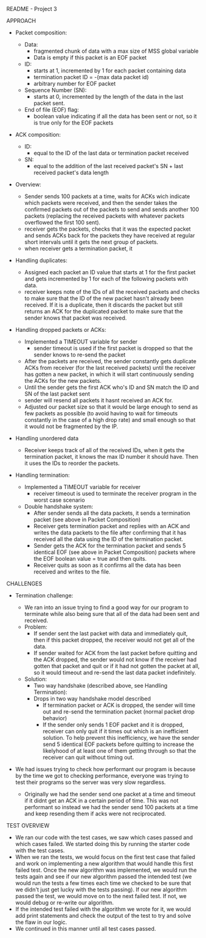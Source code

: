 README - Project 3


APPROACH

- Packet composition:
  - Data:
    - fragmented chunk of data with a max size of MSS global variable
    - Data is empty if this packet is an EOF packet
  - ID:
    - starts at 1, incremented by 1 for each packet containing data
    - termination packet ID = -(max data packet id)
    - arbitrary number for EOF packet
  - Sequence Number (SN): 
    - starts at 0, incremented by the length of the data in the last
      packet sent.
  - End of file (EOF) flag:
    - boolean value indicating if all the data has been sent or not,
      so it is true only for the EOF packets

- ACK composition:
  - ID:
    - equal to the ID of the last data or termination packet received
  - SN:
    - equal to the addition of the last received packet's SN + last
      received packet's data length

- Overview:
  - Sender sends 100 packets at a time, waits for ACKs wich indicate
    which packets were received, and then the sender takes the 
    confirmed packets out of the packets to send and sends another
    100 packets (replacing the received packets with whatever packets
    overflowed the first 100 sent).
  - receiver gets the packets, checks that it was the expected packet
    and  sends ACKs back for the packets they have received at regular
    short intervals until it gets the next group of packets.
  - when receiver gets a termination packet, it 

- Handling duplicates:
  - Assigned each packet an ID value that starts at 1 for the first
    packet and gets incremented by 1 for each of the following
    packets with data.
  - receiver keeps note of the IDs of all the received packets and
    checks to make sure that the ID of the new packet hasn't already
    been received. If it is a duplicate, then it discards the packet
    but still returns an ACK for the duplicated packet to make sure
    that the sender knows that packet was received. 

- Handling dropped packets or ACKs:
  - Implemented a TIMEOUT variable for sender
    - sender timeout is used if the first packet is dropped so that
      the sender knows to re-send the packet
  - After the packets are received, the sender constantly gets 
    duplicate ACKs from receiver (for the last received packets) 
    until the receiver has gotten a new packet, in which it will 
    start continuously sending the ACKs for the new packets.
  - Until the sender gets the first ACK who's ID and SN match the ID 
    and SN of the last packet sent
  - sender will resend all packets it hasnt received an ACK for.
  - Adjusted our packet size so that it would be large enough to send
    as few packets as possible (to avoid having to wait for timeouts
    constantly in the case of a high drop rate) and small enough so
    that it would not be fragmented by the IP.

- Handling unordered data
  - Receiver keeps track of all of the received IDs, when it gets
    the termination packet, it knows the max ID number it should
    have. Then it uses the IDs to reorder the packets.

- Handling termination:
  - Implemented a TIMEOUT variable for receiver
    - receiver timeout is used to terminate the receiver program in
      the worst case scenario
  - Double handshake system:
    - After sender sends all the data packets, it sends a 
      termination packet (see above in Packet Composition)
    - Receiver gets termination packet and replies with an ACK and
      writes the data packets to the file after confirming that it
      has received all the data using the ID of the termination
      packet.
    - Sender gets the ACK for the termination packet and sends 5
      identical EOF (see above in Packet Composition) packets where 
      the EOF boolean value = true and then quits.
    - Receiver quits as soon as it confirms all the data has been
      received and writes to the file.


CHALLENGES

- Termination challenge:
  - We ran into an issue trying to find a good way for our program to
    terminate while also being sure that all of the data had been
    sent and received.
  - Problem:
    - If sender sent the last packet with data and immediately quit,
      then if this packet dropped, the receiver would not get all of
      the data.
    - If sender waited for ACK from the last packet before quitting 
      and the ACK dropped, the sender would not know if the receiver
      had gotten that packet and quit or if it had not gotten the
      packet at all, so it would timeout and re-send the last data
      packet indefinitely.
  - Solution:
    - Two way handshake (described above, see Handling Termination):
    - Drops in two way handshake model described
      - If termination packet or ACK is dropped, the sender will time 
        out and re-send the termination packet (normal packet drop
        behavior)
      - If the sender only sends 1 EOF packet and it is dropped, 
        receiver can only quit if it times out which is an 
        inefficient solution. To help prevent this inefficiency, we
        have the sender send 5 identical EOF packets before quitting
        to increase the likelyhood of at least one of them getting
        through so that the receiver can quit without timing out.

- We had issues trying to check how performant our program is because
  by the time we got to checking performance, everyone was trying to
  test their programs so the server was very slow regardless.
  - Originally we had the sender send one packet at a time and
    timeout if it didnt get an ACK in a certain period of time. This
    was not performant so instead we had the sender send 100 packets
    at a time and keep resending them if acks were not reciprocated.

TEST OVERVIEW
- We ran our code with the test cases, we saw which cases passed and 
  which cases failed. We started doing this by running the starter 
  code with the test cases.
- When we ran the tests, we would focus on the first test case that
  failed and work on implementing a new algorithm that would handle
  this first failed test. Once the new algorithm was implemented, we
  would run the tests again and see if our new algorithm passed the
  intended test (we would run the tests a few times each time we
  checked to be sure that we didn't just get lucky with the tests
  passing). If our new algorithm passed the test, we would move on
  to the next failed test. If not, we would debug or re-write our
  algorithm.
- If the intended test failed with the algorithm we wrote for it, we
  would add print statements and check the output of the test to try
  and solve the flaw in our logic.
- We continued in this manner until all test cases passed.
